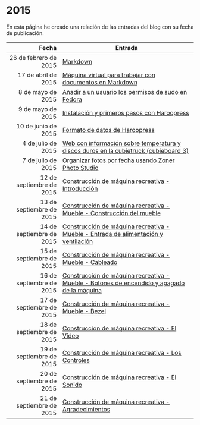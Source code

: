 # 2015

En esta página he creado una relación de las entradas del blog con su fecha de publicación.

| Fecha  | Entrada |
| --: | -- |
| 26 de febrero de 2015 | [Markdown](../2015/markdown.md) |
| 17 de abril de 2015 | [Máquina virtual para trabajar con documentos en Markdown](../2015/maquina_virtual_para_trabajar_con_documentos_en_markdown.md) |
| 8 de mayo de 2015 | [Añadir a un usuario los permisos de sudo en Fedora](../2015/anadir_a_un_usuario_los_permisos_de_sudo_en_fedora.md) |
| 9 de mayo de 2015 | [Instalación y primeros pasos con Haroopress](../2015/instalacion_y_primeros_pasos_con_haroopress.md) |
| 10 de junio de 2015 | [Formato de datos de Haroopress](../2015/formato_de_datos_de_haroopress.md) |
| 4 de julio de 2015 | [Web con información sobre temperatura y discos duros en la cubietruck (cubieboard 3)](../2015/web_con_informacion_sobre_temperatura_y_discos_duros_en_la_cubietruck_cubieboard_3.md) |
| 7 de julio de 2015 | [Organizar fotos por fecha usando Zoner Photo Studio](../2015\organizar_fotos_por_fecha_usando_zoner_photo_studio.md) |
| 12 de septiembre de 2015 | [Construcción de máquina recreativa - Introducción](../2015\construccion_de_maquina_recreativa_-_introduccion.md) |
| 13 de septiembre de 2015 | [Construcción de máquina recreativa - Mueble - Construcción del mueble](../2015\construccion_de_maquina_recreativa_-_mueble_-_construccion_del_mueble.md) |
| 14 de septiembre de 2015 | [Construcción de máquina recreativa - Mueble - Entrada de alimentación y ventilación](../2015\construccion_de_maquina_recreativa_-_mueble_-_entrada_de_alimentacion_y_ventilacion.md) |
| 15 de septiembre de 2015 | [Construcción de máquina recreativa - Mueble - Cableado](../2015\construccion_de_maquina_recreativa_-_mueble_-_cableado.md) |
| 16 de septiembre de 2015 | [Construcción de máquina recreativa - Mueble - Botones de encendido y apagado de la máquina](../2015\construccion_de_maquina_recreativa_-_mueble_-_botones_de_encendido_y_apagado_de_la_maquina.md) |
| 17 de septiembre de 2015 | [Construcción de máquina recreativa - Mueble - Bezel](../2015\construccion_de_maquina_recreativa_-_mueble_-_bezel.md) |
| 18 de septiembre de 2015 | [Construcción de máquina recreativa - El Vídeo](../2015\construccion_de_maquina_recreativa_-_el_video.md) |
| 19 de septiembre de 2015 | [Construcción de máquina recreativa - Los Controles](../2015\construccion_de_maquina_recreativa_-_los_controles.md) |
| 20 de septiembre de 2015 | [Construcción de máquina recreativa - El Sonido](../2015\construccion_de_maquina_recreativa_-_el_sonido.md) |
| 21 de septiembre de 2015 | [Construcción de máquina recreativa - Agradecimientos](../2015\construccion_de_maquina_recreativa_-_agradecimientos.md) |

